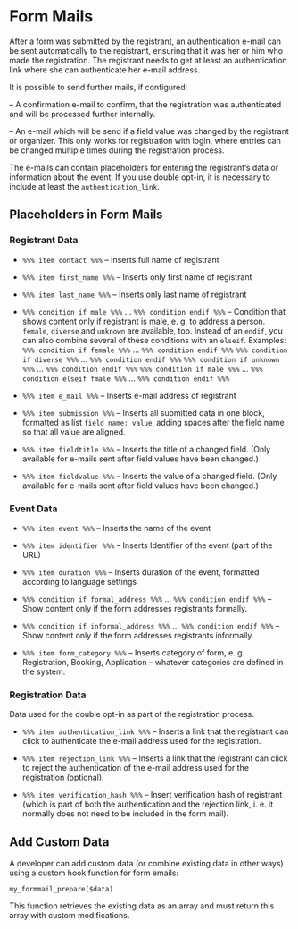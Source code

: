 <!--
# activities module
# about form mails
#
# Part of »Zugzwang Project«
# https://www.zugzwang.org/modules/activities
#
# @author Gustaf Mossakowski <gustaf@koenige.org>
# @copyright Copyright © 2024 Gustaf Mossakowski
# @license http://opensource.org/licenses/lgpl-3.0.html LGPL-3.0
#
-->

# Form Mails

After a form was submitted by the registrant, an authentication e-mail
can be sent automatically to the registrant, ensuring that it was her or
him who made the registration. The registrant needs to get at least an
authentication link where she can authenticate her e-mail address.

It is possible to send further mails, if configured:

– A confirmation e-mail to confirm, that the registration was
authenticated and will be processed further internally.

– An e-mail which will be send if a field value was changed by the
registrant or organizer. This only works for registration with login,
where entries can be changed multiple times during the registration
process.

The e-mails can contain placeholders for entering the registrant‘s data
or information about the event. If you use double opt-in, it is
necessary to include at least the `authentication_link`.

## Placeholders in Form Mails

### Registrant Data

- `%%% item contact %%%` – Inserts full name of registrant

- `%%% item first_name %%%` – Inserts only first name of registrant

- `%%% item last_name %%%` – Inserts only last name of registrant

- `%%% condition if male %%%` … `%%% condition endif %%%` – Condition
that shows content only if registrant is male, e. g. to address a
person. `female`, `diverse` and `unknown` are available, too. Instead of
an `endif`, you can also combine several of these conditions with an
`elseif`. Examples: 
`%%% condition if female %%%` … `%%% condition endif %%%` 
`%%% condition if diverse %%%` … `%%% condition endif %%%` 
`%%% condition if unknown %%%` … `%%% condition endif %%%` 
`%%% condition if male %%%` … `%%% condition elseif fmale %%%` … 
`%%% condition endif %%%`

- `%%% item e_mail %%%` – Inserts e-mail address of registrant

- `%%% item submission %%%` – Inserts all submitted data in one block,
formatted as list `field name: value`, adding spaces after the field
name so that all value are aligned.

- `%%% item fieldtitle %%%` – Inserts the title of a changed field.
(Only available for e-mails sent after field values have been changed.)

- `%%% item fieldvalue %%%` – Inserts the value of a changed field.
(Only available for e-mails sent after field values have been changed.)

### Event Data

- `%%% item event %%%` – Inserts the name of the event

- `%%% item identifier %%%` – Inserts Identifier of the event (part of
the URL)

- `%%% item duration %%%` – Inserts duration of the event, formatted
according to language settings

- `%%% condition if formal_address %%%` … `%%% condition endif %%%` –
Show content only if the form addresses registrants formally.

- `%%% condition if informal_address %%%` … `%%% condition endif %%%` –
Show content only if the form addresses registrants informally.

- `%%% item form_category %%%` – Inserts category of form, e. g.
Registration, Booking, Application – whatever categories are defined in
the system.

### Registration Data

Data used for the double opt-in as part of the registration process.

- `%%% item authentication_link %%%` – Inserts a link that the
registrant can click to authenticate the e-mail address used for the
registration.

- `%%% item rejection_link %%%` – Inserts a link that the registrant can
click to reject the authentication of the e-mail address used for the
registration (optional).

- `%%% item verification_hash %%%` – Insert verification hash of
registrant (which is part of both the authentication and the rejection
link, i. e. it normally does not need to be included in the form mail).

## Add Custom Data

A developer can add custom data (or combine existing data in other ways)
using a custom hook function for form emails:

    my_formmail_prepare($data)

This function retrieves the existing data as an array and must return
this array with custom modifications.
